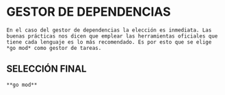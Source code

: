 # GESTOR DE DEPENDENCIAS

    En el caso del gestor de dependencias la elección es inmediata. Las buenas prácticas nos dicen que emplear las herramientas oficiales que tiene cada lenguaje es lo más recomendado. Es por esto que se elige *go mod* como gestor de tareas.

## SELECCIÓN FINAL

    **go mod**
